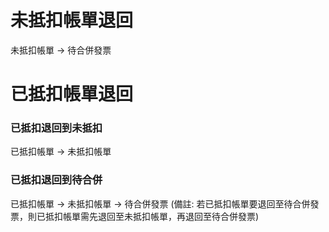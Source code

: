 # 未抵扣帳單退回

未抵扣帳單 -> 待合併發票

# 已抵扣帳單退回

### 已抵扣退回到未抵扣

已抵扣帳單 -> 未抵扣帳單

### 已抵扣退回到待合併

已抵扣帳單 -> 未抵扣帳單 -> 待合併發票
(備註: 若已抵扣帳單要退回至待合併發票，則已抵扣帳單需先退回至未抵扣帳單，再退回至待合併發票)
